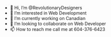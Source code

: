- 👋 Hi, I’m @RevolutionaryDesigners
- 👀 I’m interested in Web Development
- 🌱 I’m currently working on Canadian 
- 💞️ I’m looking to collaborate on Web Developer
- 📫 How to reach me call me at 604-376-6423

<!---
RevolutionaryDesigners/RevolutionaryDesigners is a ✨ special ✨ repository because its `README.md` (this file) appears on your GitHub profile.
You can click the Preview link to take a look at your changes.
--->
